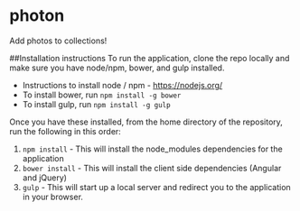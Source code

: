 # photon
Add photos to collections!

##Installation instructions
To run the application, clone the repo locally and make sure you have node/npm, bower, and gulp installed.
  - Instructions to install node / npm - https://nodejs.org/
  - To install bower, run <code>npm install -g bower</code>
  - To install gulp, run <code>npm install -g gulp</code>

Once you have these installed, from the home directory of the repository, run the following in this order:<br>

1) <code>npm install</code> - This will install the node_modules dependencies for the application<br>
2) <code>bower install</code> - This will install the client side dependencies (Angular and jQuery)<br>
3) <code>gulp</code> - This will start up a local server and redirect you to the application in your browser.



